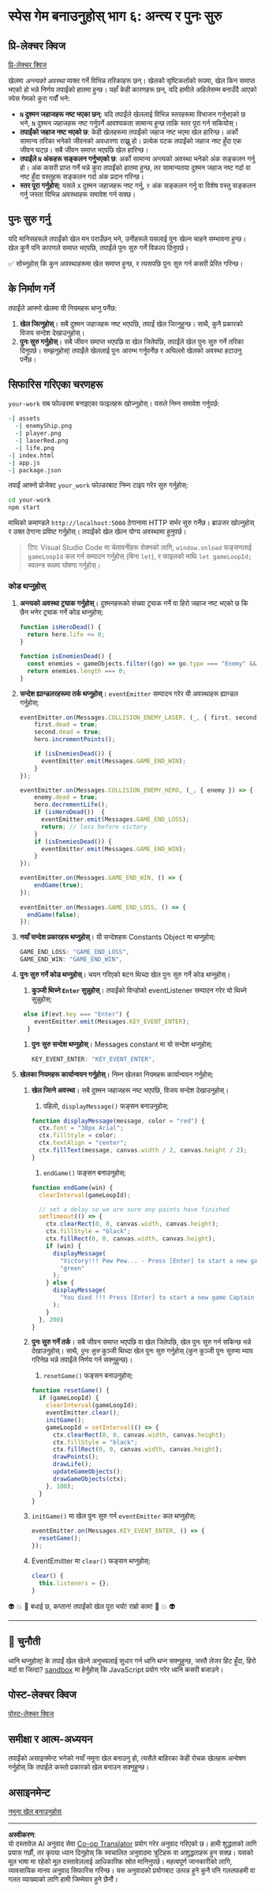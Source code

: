 <!--
CO_OP_TRANSLATOR_METADATA:
{
  "original_hash": "05be6c37791668e3719c4fba94566367",
  "translation_date": "2025-08-28T16:37:19+00:00",
  "source_file": "6-space-game/6-end-condition/README.md",
  "language_code": "ne"
}
-->
# स्पेस गेम बनाउनुहोस् भाग ६: अन्त्य र पुनः सुरु

## प्रि-लेक्चर क्विज

[प्रि-लेक्चर क्विज](https://ff-quizzes.netlify.app/web/quiz/39)

खेलमा *अन्त्यको अवस्था* व्यक्त गर्ने विभिन्न तरिकाहरू छन्। खेलको सृष्टिकर्ताको रूपमा, खेल किन समाप्त भएको हो भन्ने निर्णय तपाईंको हातमा हुन्छ। यहाँ केही कारणहरू छन्, यदि हामीले अहिलेसम्म बनाउँदै आएको स्पेस गेमको कुरा गर्यौं भने:

- **`N` दुश्मन जहाजहरू नष्ट भएका छन्**: यदि तपाईंले खेललाई विभिन्न स्तरहरूमा विभाजन गर्नुभएको छ भने, `N` दुश्मन जहाजहरू नष्ट गर्नुपर्ने आवश्यकता सामान्य हुन्छ ताकि स्तर पूरा गर्न सकियोस्।
- **तपाईंको जहाज नष्ट भएको छ**: केही खेलहरूमा तपाईंको जहाज नष्ट भएमा खेल हारिन्छ। अर्को सामान्य तरिका भनेको जीवनको अवधारणा राख्नु हो। प्रत्येक पटक तपाईंको जहाज नष्ट हुँदा एक जीवन घट्छ। सबै जीवन समाप्त भएपछि खेल हारिन्छ।
- **तपाईंले `N` अंकहरू सङ्कलन गर्नुभएको छ**: अर्को सामान्य अन्त्यको अवस्था भनेको अंक सङ्कलन गर्नु हो। अंक कसरी प्राप्त गर्ने भन्ने कुरा तपाईंको हातमा हुन्छ, तर सामान्यतया दुश्मन जहाज नष्ट गर्दा वा नष्ट हुँदा वस्तुहरू सङ्कलन गर्दा अंक प्रदान गरिन्छ।
- **स्तर पूरा गर्नुहोस्**: यसले `X` दुश्मन जहाजहरू नष्ट गर्नु, `Y` अंक सङ्कलन गर्नु वा विशेष वस्तु सङ्कलन गर्नु जस्ता विभिन्न अवस्थाहरू समावेश गर्न सक्छ।

## पुनः सुरु गर्नु

यदि मानिसहरूले तपाईंको खेल मन पराउँछन् भने, उनीहरूले यसलाई पुनः खेल्न चाहने सम्भावना हुन्छ। खेल कुनै पनि कारणले समाप्त भएपछि, तपाईंले पुनः सुरु गर्ने विकल्प दिनुपर्छ।

✅ सोच्नुहोस् कि कुन अवस्थाहरूमा खेल समाप्त हुन्छ, र त्यसपछि पुनः सुरु गर्न कसरी प्रेरित गरिन्छ।

## के निर्माण गर्ने

तपाईंले आफ्नो खेलमा यी नियमहरू थप्नु पर्नेछ:

1. **खेल जित्नुहोस्**। सबै दुश्मन जहाजहरू नष्ट भएपछि, तपाईं खेल जित्नुहुन्छ। साथै, कुनै प्रकारको विजय सन्देश देखाउनुहोस्।
1. **पुनः सुरु गर्नुहोस्**। सबै जीवन समाप्त भएपछि वा खेल जितेपछि, तपाईंले खेल पुनः सुरु गर्ने तरिका दिनुपर्छ। सम्झनुहोस्! तपाईंले खेललाई पुनः आरम्भ गर्नुपर्नेछ र अघिल्लो खेलको अवस्था हटाउनु पर्नेछ।

## सिफारिस गरिएका चरणहरू

`your-work` सब फोल्डरमा बनाइएका फाइलहरू खोज्नुहोस्। यसले निम्न समावेश गर्नुपर्छ:

```bash
-| assets
  -| enemyShip.png
  -| player.png
  -| laserRed.png
  -| life.png
-| index.html
-| app.js
-| package.json
```

तपाईं आफ्नो प्रोजेक्ट `your_work` फोल्डरबाट निम्न टाइप गरेर सुरु गर्नुहोस्:

```bash
cd your-work
npm start
```

माथिको कमाण्डले `http://localhost:5000` ठेगानामा HTTP सर्भर सुरु गर्नेछ। ब्राउजर खोल्नुहोस् र उक्त ठेगाना प्रविष्ट गर्नुहोस्। तपाईंको खेल खेल्न योग्य अवस्थामा हुनुपर्छ।

> टिप: Visual Studio Code मा चेतावनीहरू रोक्नको लागि, `window.onload` फङ्सनलाई `gameLoopId` कल गर्न सम्पादन गर्नुहोस् (बिना `let`), र फाइलको माथि `let gameLoopId;` स्वतन्त्र रूपमा घोषणा गर्नुहोस्।

### कोड थप्नुहोस्

1. **अन्त्यको अवस्था ट्र्याक गर्नुहोस्**। दुश्मनहरूको संख्या ट्र्याक गर्ने वा हिरो जहाज नष्ट भएको छ कि छैन भनेर ट्र्याक गर्ने कोड थप्नुहोस्:

    ```javascript
    function isHeroDead() {
      return hero.life <= 0;
    }

    function isEnemiesDead() {
      const enemies = gameObjects.filter((go) => go.type === "Enemy" && !go.dead);
      return enemies.length === 0;
    }
    ```

1. **सन्देश ह्यान्डलरहरूमा तर्क थप्नुहोस्**। `eventEmitter` सम्पादन गरेर यी अवस्थाहरू ह्यान्डल गर्नुहोस्:

    ```javascript
    eventEmitter.on(Messages.COLLISION_ENEMY_LASER, (_, { first, second }) => {
        first.dead = true;
        second.dead = true;
        hero.incrementPoints();

        if (isEnemiesDead()) {
          eventEmitter.emit(Messages.GAME_END_WIN);
        }
    });

    eventEmitter.on(Messages.COLLISION_ENEMY_HERO, (_, { enemy }) => {
        enemy.dead = true;
        hero.decrementLife();
        if (isHeroDead())  {
          eventEmitter.emit(Messages.GAME_END_LOSS);
          return; // loss before victory
        }
        if (isEnemiesDead()) {
          eventEmitter.emit(Messages.GAME_END_WIN);
        }
    });
    
    eventEmitter.on(Messages.GAME_END_WIN, () => {
        endGame(true);
    });
      
    eventEmitter.on(Messages.GAME_END_LOSS, () => {
      endGame(false);
    });
    ```

1. **नयाँ सन्देश प्रकारहरू थप्नुहोस्**। यी सन्देशहरू Constants Object मा थप्नुहोस्:

    ```javascript
    GAME_END_LOSS: "GAME_END_LOSS",
    GAME_END_WIN: "GAME_END_WIN",
    ```

2. **पुनः सुरु गर्ने कोड थप्नुहोस्**। चयन गरिएको बटन थिच्दा खेल पुनः सुरु गर्ने कोड थप्नुहोस्।

   1. **कुञ्जी थिच्ने `Enter` सुन्नुहोस्**। तपाईंको विन्डोको eventListener सम्पादन गरेर यो थिच्ने सुन्नुहोस्:

    ```javascript
     else if(evt.key === "Enter") {
        eventEmitter.emit(Messages.KEY_EVENT_ENTER);
      }
    ```

   1. **पुनः सुरु सन्देश थप्नुहोस्**। Messages constant मा यो सन्देश थप्नुहोस्:

        ```javascript
        KEY_EVENT_ENTER: "KEY_EVENT_ENTER",
        ```

1. **खेलका नियमहरू कार्यान्वयन गर्नुहोस्**। निम्न खेलका नियमहरू कार्यान्वयन गर्नुहोस्:

   1. **खेल जित्ने अवस्था**। सबै दुश्मन जहाजहरू नष्ट भएपछि, विजय सन्देश देखाउनुहोस्।

      1. पहिलो, `displayMessage()` फङ्सन बनाउनुहोस्:

        ```javascript
        function displayMessage(message, color = "red") {
          ctx.font = "30px Arial";
          ctx.fillStyle = color;
          ctx.textAlign = "center";
          ctx.fillText(message, canvas.width / 2, canvas.height / 2);
        }
        ```

      1. `endGame()` फङ्सन बनाउनुहोस्:

        ```javascript
        function endGame(win) {
          clearInterval(gameLoopId);
        
          // set a delay so we are sure any paints have finished
          setTimeout(() => {
            ctx.clearRect(0, 0, canvas.width, canvas.height);
            ctx.fillStyle = "black";
            ctx.fillRect(0, 0, canvas.width, canvas.height);
            if (win) {
              displayMessage(
                "Victory!!! Pew Pew... - Press [Enter] to start a new game Captain Pew Pew",
                "green"
              );
            } else {
              displayMessage(
                "You died !!! Press [Enter] to start a new game Captain Pew Pew"
              );
            }
          }, 200)  
        }
        ```

   1. **पुनः सुरु गर्ने तर्क**। सबै जीवन समाप्त भएपछि वा खेल जितेपछि, खेल पुनः सुरु गर्न सकिन्छ भन्ने देखाउनुहोस्। साथै, *पुनः सुरु* कुञ्जी थिच्दा खेल पुनः सुरु गर्नुहोस् (कुन कुञ्जी पुनः सुरुमा म्याप गरिनेछ भन्ने तपाईंले निर्णय गर्न सक्नुहुन्छ)।

      1. `resetGame()` फङ्सन बनाउनुहोस्:

        ```javascript
        function resetGame() {
          if (gameLoopId) {
            clearInterval(gameLoopId);
            eventEmitter.clear();
            initGame();
            gameLoopId = setInterval(() => {
              ctx.clearRect(0, 0, canvas.width, canvas.height);
              ctx.fillStyle = "black";
              ctx.fillRect(0, 0, canvas.width, canvas.height);
              drawPoints();
              drawLife();
              updateGameObjects();
              drawGameObjects(ctx);
            }, 100);
          }
        }
        ```

     1. `initGame()` मा खेल पुनः सुरु गर्न `eventEmitter` कल थप्नुहोस्:

        ```javascript
        eventEmitter.on(Messages.KEY_EVENT_ENTER, () => {
          resetGame();
        });
        ```

     1. EventEmitter मा `clear()` फङ्सन थप्नुहोस्:

        ```javascript
        clear() {
          this.listeners = {};
        }
        ```

👽 💥 🚀 बधाई छ, कप्तान! तपाईंको खेल पूरा भयो! राम्रो काम! 🚀 💥 👽

---

## 🚀 चुनौती

ध्वनि थप्नुहोस्! के तपाईं खेल खेल्ने अनुभवलाई सुधार गर्न ध्वनि थप्न सक्नुहुन्छ, जस्तै लेजर हिट हुँदा, हिरो मर्दा वा जित्दा? [sandbox](https://www.w3schools.com/jsref/tryit.asp?filename=tryjsref_audio_play) मा हेर्नुहोस् कि JavaScript प्रयोग गरेर ध्वनि कसरी बजाउने।

## पोस्ट-लेक्चर क्विज

[पोस्ट-लेक्चर क्विज](https://ff-quizzes.netlify.app/web/quiz/40)

## समीक्षा र आत्म-अध्ययन

तपाईंको असाइनमेन्ट भनेको नयाँ नमूना खेल बनाउनु हो, त्यसैले बाहिरका केही रोचक खेलहरू अन्वेषण गर्नुहोस् कि तपाईंले कस्तो प्रकारको खेल बनाउन सक्नुहुन्छ।

## असाइनमेन्ट

[नमूना खेल बनाउनुहोस्](assignment.md)

---

**अस्वीकरण**:  
यो दस्तावेज़ AI अनुवाद सेवा [Co-op Translator](https://github.com/Azure/co-op-translator) प्रयोग गरेर अनुवाद गरिएको छ। हामी शुद्धताको लागि प्रयास गर्छौं, तर कृपया ध्यान दिनुहोस् कि स्वचालित अनुवादमा त्रुटिहरू वा अशुद्धताहरू हुन सक्छ। यसको मूल भाषा मा रहेको मूल दस्तावेज़लाई आधिकारिक स्रोत मानिनुपर्छ। महत्वपूर्ण जानकारीको लागि, व्यावसायिक मानव अनुवाद सिफारिस गरिन्छ। यस अनुवादको प्रयोगबाट उत्पन्न हुने कुनै पनि गलतफहमी वा गलत व्याख्याको लागि हामी जिम्मेवार हुने छैनौं।